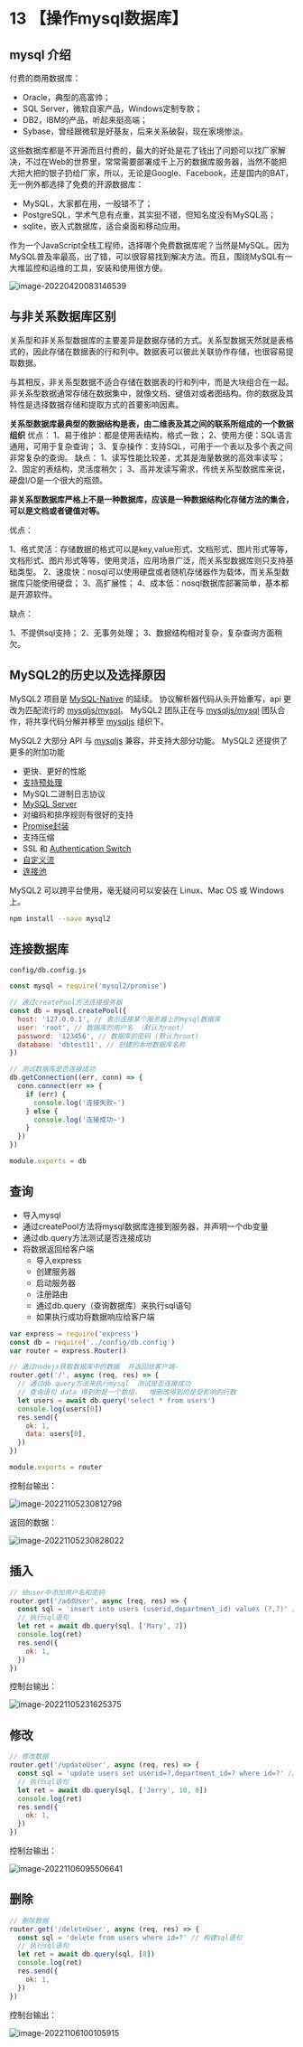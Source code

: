 # 13 【操作mysql数据库】

## mysql 介绍

付费的商用数据库：

- Oracle，典型的高富帅；
- SQL Server，微软自家产品，Windows定制专款；
- DB2，IBM的产品，听起来挺高端；
- Sybase，曾经跟微软是好基友，后来关系破裂，现在家境惨淡。

这些数据库都是不开源而且付费的，最大的好处是花了钱出了问题可以找厂家解决，不过在Web的世界里，常常需要部署成千上万的数据库服务器，当然不能把大把大把的银子扔给厂家，所以，无论是Google、Facebook，还是国内的BAT，无一例外都选择了免费的开源数据库：

- MySQL，大家都在用，一般错不了；
- PostgreSQL，学术气息有点重，其实挺不错，但知名度没有MySQL高；
- sqlite，嵌入式数据库，适合桌面和移动应用。

作为一个JavaScript全栈工程师，选择哪个免费数据库呢？当然是MySQL。因为MySQL普及率最高，出了错，可以很容易找到解决方法。而且，围绕MySQL有一大堆监控和运维的工具，安装和使用很方便。

![image-20220420083146539](https://i0.hdslb.com/bfs/album/8fc1c58bb05d52c4afa0641a099c92d078a55789.png)



## 与非关系数据库区别

关系型和非关系型数据库的主要差异是数据存储的方式。关系型数据天然就是表格式的，因此存储在数据表的行和列中。数据表可以彼此关联协作存储，也很容易提取数据。

与其相反，非关系型数据不适合存储在数据表的行和列中，而是大块组合在一起。非关系型数据通常存储在数据集中，就像文档、键值对或者图结构。你的数据及其特性是选择数据存储和提取方式的首要影响因素。

**关系型数据库最典型的数据结构是表，由二维表及其之间的联系所组成的一个数据组织**
优点：
1、易于维护：都是使用表结构，格式一致；
2、使用方便：SQL语言通用，可用于复杂查询；
3、复杂操作：支持SQL，可用于一个表以及多个表之间非常复杂的查询。
缺点：
1、读写性能比较差，尤其是海量数据的高效率读写；
2、固定的表结构，灵活度稍欠；
3、高并发读写需求，传统关系型数据库来说，硬盘I/O是一个很大的瓶颈。

**非关系型数据库严格上不是一种数据库，应该是一种数据结构化存储方法的集合，可以是文档或者键值对等。**

优点：

1、格式灵活：存储数据的格式可以是key,value形式、文档形式、图片形式等等，文档形式、图片形式等等，使用灵活，应用场景广泛，而关系型数据库则只支持基础类型。
2、速度快：nosql可以使用硬盘或者随机存储器作为载体，而关系型数据库只能使用硬盘；
3、高扩展性；
4、成本低：nosql数据库部署简单，基本都是开源软件。

缺点：

1、不提供sql支持；
2、无事务处理；
3、数据结构相对复杂，复杂查询方面稍欠。

## MySQL2的历史以及选择原因

MySQL2 项目是 [MySQL-Native](https://github.com/sidorares/nodejs-mysql-native) 的延续。 协议解析器代码从头开始重写，api 更改为匹配流行的 [mysqljs/mysql](https://github.com/mysqljs/mysql)。 MySQL2 团队正在与 [mysqljs/mysql](https://github.com/mysqljs/mysql) 团队合作，将共享代码分解并移至 [mysqljs](https://github.com/mysqljs/mysql) 组织下。

MySQL2 大部分 API 与 [mysqljs](https://github.com/mysqljs/mysql) 兼容，并支持大部分功能。 MySQL2 还提供了更多的附加功能

- 更快、更好的性能
- [支持预处理](https://github.com/sidorares/node-mysql2/tree/master/documentation/Prepared-Statements.md)
- MySQL二进制日志协议
- [MySQL Server](https://github.com/sidorares/node-mysql2/tree/master/documentation/MySQL-Server.md)
- 对编码和排序规则有很好的支持
- [Promise封装](https://github.com/sidorares/node-mysql2/tree/master/documentation/Promise-Wrapper.md)
- 支持压缩
- SSL 和 [Authentication Switch](https://github.com/sidorares/node-mysql2/tree/master/documentation/Authentication-Switch.md)
- [自定义流](https://github.com/sidorares/node-mysql2/tree/master/documentation/Extras.md)
- [连接池](https://github.com/sidorares/node-mysql2/tree/master/documentation_zh-cn#using-connection-pools)

MySQL2 可以跨平台使用，毫无疑问可以安装在 Linux、Mac OS 或 Windows 上。

```bash
npm install --save mysql2
```

## 连接数据库

`config/db.config.js`

```js
const mysql = require('mysql2/promise')

// 通过createPool方法连接服务器
const db = mysql.createPool({
  host: '127.0.0.1', // 表示连接某个服务器上的mysql数据库
  user: 'root', // 数据库的用户名 （默认为root）
  password: '123456', // 数据库的密码 (默认为root)
  database: 'dbtest11', // 创建的本地数据库名称
})

// 测试数据库是否连接成功
db.getConnection((err, conn) => {
  conn.connect(err => {
    if (err) {
      console.log('连接失败~')
    } else {
      console.log('连接成功~')
    }
  })
})

module.exports = db
```

## 查询

- 导入mysql
- 通过createPool方法将mysql数据库连接到服务器，并声明一个db变量
- 通过db.query方法测试是否连接成功
- 将数据返回给客户端
  - 导入express
  - 创建服务器
  - 启动服务器
  - 注册路由
  - 通过db.query（查询数据库）来执行sql语句
  - 如果执行成功将数据响应给客户端

```js
var express = require('express')
const db = require('../config/db.config')
var router = express.Router()

// 通过nodejs获取数据库中的数据  并返回给客户端-
router.get('/', async (req, res) => {
  // 通过db.query方法来执行mysql  测试是否连接成功
  // 查询语句 data 得到的是一个数组，  增删改得到的是受影响的行数
  let users = await db.query('select * from users')
  console.log(users[0])
  res.send({
    ok: 1,
    data: users[0],
  })
})

module.exports = router
```

控制台输出：

![image-20221105230812798](https://i0.hdslb.com/bfs/album/8ab5e75aff0d880a7842e5c9faff295ff16936f8.png)

返回的数据：

![image-20221105230828022](https://i0.hdslb.com/bfs/album/2b34f7577230de56f5d481588c7758ea024d53f4.png)

## 插入

```js
// 给user中添加用户名和密码
router.get('/addUser', async (req, res) => {
  const sql = 'insert into users (userid,department_id) values (?,?)' // 构建sql语句
  // 执行sql语句
  let ret = await db.query(sql, ['Mary', 2])
  console.log(ret)
  res.send({
    ok: 1,
  })
})
```

控制台输出：

![image-20221105231625375](https://i0.hdslb.com/bfs/album/e881a7c9d4663f1f81817f0a4d899a0428c67b64.png)

## 修改

````js
// 修改数据
router.get('/updateUser', async (req, res) => {
  const sql = 'update users set userid=?,department_id=? where id=?' // 构建sql语句
  // 执行sql语句
  let ret = await db.query(sql, ['Jerry', 10, 8])
  console.log(ret)
  res.send({
    ok: 1,
  })
})
````

控制台输出：

![image-20221106095506641](https://i0.hdslb.com/bfs/album/be9866defbe7223d33530db79638606752fc3b9f.png)

## 删除

```js
// 删除数据
router.get('/deleteUser', async (req, res) => {
  const sql = 'delete from users where id=?' // 构建sql语句
  // 执行sql语句
  let ret = await db.query(sql, [8])
  console.log(ret)
  res.send({
    ok: 1,
  })
})
```

控制台输出：

![image-20221106100105915](https://i0.hdslb.com/bfs/album/45f7756833e7a6b94fe54c92ae3c350e12614d92.png)